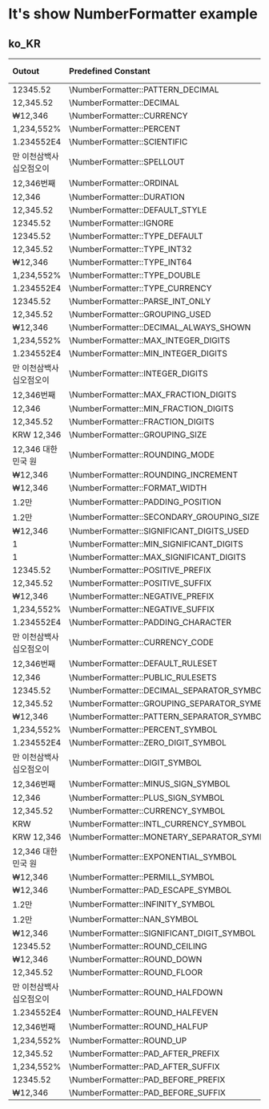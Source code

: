 # It's show NumberFormatter example

## ko_KR

| Outout                  | Predefined Constant                         | Constant Value(int) |
| :---------------------- | :------------------------------------------ | :-----------------: |
| 12345.52                | \NumberFormatter::PATTERN_DECIMAL           |          0          |
| 12,345.52               | \NumberFormatter::DECIMAL                   |          1          |
| ₩12,346                 | \NumberFormatter::CURRENCY                  |          2          |
| 1,234,552%              | \NumberFormatter::PERCENT                   |          3          |
| 1.234552E4              | \NumberFormatter::SCIENTIFIC                |          4          |
| 만 이천삼백사십오점오이 | \NumberFormatter::SPELLOUT                  |          5          |
| 12,346번째              | \NumberFormatter::ORDINAL                   |          6          |
| 12,346                  | \NumberFormatter::DURATION                  |          7          |
| 12,345.52               | \NumberFormatter::DEFAULT_STYLE             |          1          |
| 12345.52                | \NumberFormatter::IGNORE                    |          0          |
| 12345.52                | \NumberFormatter::TYPE_DEFAULT              |          0          |
| 12,345.52               | \NumberFormatter::TYPE_INT32                |          1          |
| ₩12,346                 | \NumberFormatter::TYPE_INT64                |          2          |
| 1,234,552%              | \NumberFormatter::TYPE_DOUBLE               |          3          |
| 1.234552E4              | \NumberFormatter::TYPE_CURRENCY             |          4          |
| 12345.52                | \NumberFormatter::PARSE_INT_ONLY            |          0          |
| 12,345.52               | \NumberFormatter::GROUPING_USED             |          1          |
| ₩12,346                 | \NumberFormatter::DECIMAL_ALWAYS_SHOWN      |          2          |
| 1,234,552%              | \NumberFormatter::MAX_INTEGER_DIGITS        |          3          |
| 1.234552E4              | \NumberFormatter::MIN_INTEGER_DIGITS        |          4          |
| 만 이천삼백사십오점오이 | \NumberFormatter::INTEGER_DIGITS            |          5          |
| 12,346번째              | \NumberFormatter::MAX_FRACTION_DIGITS       |          6          |
| 12,346                  | \NumberFormatter::MIN_FRACTION_DIGITS       |          7          |
| 12,345.52               | \NumberFormatter::FRACTION_DIGITS           |          8          |
| KRW 12,346              | \NumberFormatter::GROUPING_SIZE             |         10          |
| 12,346 대한민국 원      | \NumberFormatter::ROUNDING_MODE             |         11          |
| ₩12,346                 | \NumberFormatter::ROUNDING_INCREMENT        |         12          |
| ₩12,346                 | \NumberFormatter::FORMAT_WIDTH              |         13          |
| 1.2만                   | \NumberFormatter::PADDING_POSITION          |         14          |
| 1.2만                   | \NumberFormatter::SECONDARY_GROUPING_SIZE   |         15          |
| ₩12,346                 | \NumberFormatter::SIGNIFICANT_DIGITS_USED   |         16          |
| 1                       | \NumberFormatter::MIN_SIGNIFICANT_DIGITS    |         17          |
| 1                       | \NumberFormatter::MAX_SIGNIFICANT_DIGITS    |         18          |
| 12345.52                | \NumberFormatter::POSITIVE_PREFIX           |          0          |
| 12,345.52               | \NumberFormatter::POSITIVE_SUFFIX           |          1          |
| ₩12,346                 | \NumberFormatter::NEGATIVE_PREFIX           |          2          |
| 1,234,552%              | \NumberFormatter::NEGATIVE_SUFFIX           |          3          |
| 1.234552E4              | \NumberFormatter::PADDING_CHARACTER         |          4          |
| 만 이천삼백사십오점오이 | \NumberFormatter::CURRENCY_CODE             |          5          |
| 12,346번째              | \NumberFormatter::DEFAULT_RULESET           |          6          |
| 12,346                  | \NumberFormatter::PUBLIC_RULESETS           |          7          |
| 12345.52                | \NumberFormatter::DECIMAL_SEPARATOR_SYMBOL  |          0          |
| 12,345.52               | \NumberFormatter::GROUPING_SEPARATOR_SYMBOL |          1          |
| ₩12,346                 | \NumberFormatter::PATTERN_SEPARATOR_SYMBOL  |          2          |
| 1,234,552%              | \NumberFormatter::PERCENT_SYMBOL            |          3          |
| 1.234552E4              | \NumberFormatter::ZERO_DIGIT_SYMBOL         |          4          |
| 만 이천삼백사십오점오이 | \NumberFormatter::DIGIT_SYMBOL              |          5          |
| 12,346번째              | \NumberFormatter::MINUS_SIGN_SYMBOL         |          6          |
| 12,346                  | \NumberFormatter::PLUS_SIGN_SYMBOL          |          7          |
| 12,345.52               | \NumberFormatter::CURRENCY_SYMBOL           |          8          |
| KRW                     | \NumberFormatter::INTL_CURRENCY_SYMBOL      |          9          |
| KRW 12,346              | \NumberFormatter::MONETARY_SEPARATOR_SYMBOL |         10          |
| 12,346 대한민국 원      | \NumberFormatter::EXPONENTIAL_SYMBOL        |         11          |
| ₩12,346                 | \NumberFormatter::PERMILL_SYMBOL            |         12          |
| ₩12,346                 | \NumberFormatter::PAD_ESCAPE_SYMBOL         |         13          |
| 1.2만                   | \NumberFormatter::INFINITY_SYMBOL           |         14          |
| 1.2만                   | \NumberFormatter::NAN_SYMBOL                |         15          |
| ₩12,346                 | \NumberFormatter::SIGNIFICANT_DIGIT_SYMBOL  |         16          |
| 12345.52                | \NumberFormatter::ROUND_CEILING             |          0          |
| ₩12,346                 | \NumberFormatter::ROUND_DOWN                |          2          |
| 12,345.52               | \NumberFormatter::ROUND_FLOOR               |          1          |
| 만 이천삼백사십오점오이 | \NumberFormatter::ROUND_HALFDOWN            |          5          |
| 1.234552E4              | \NumberFormatter::ROUND_HALFEVEN            |          4          |
| 12,346번째              | \NumberFormatter::ROUND_HALFUP              |          6          |
| 1,234,552%              | \NumberFormatter::ROUND_UP                  |          3          |
| 12,345.52               | \NumberFormatter::PAD_AFTER_PREFIX          |          1          |
| 1,234,552%              | \NumberFormatter::PAD_AFTER_SUFFIX          |          3          |
| 12345.52                | \NumberFormatter::PAD_BEFORE_PREFIX         |          0          |
| ₩12,346                 | \NumberFormatter::PAD_BEFORE_SUFFIX         |          2          |
